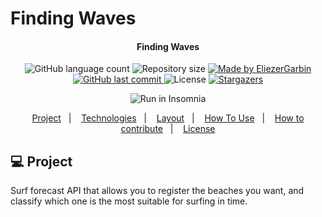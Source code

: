 # Finding Waves
<h4 align="center"> 
	 Finding Waves
</h4>
<p align="center">
  <img alt="GitHub language count" src="https://img.shields.io/github/languages/count/EliezerGarbin/FindingWaves">

  <img alt="Repository size" src="https://img.shields.io/github/repo-size/EliezerGarbin/FindingWaves">
	
  <a href="https://www.linkedin.com/in/eliezergarbin/">
    <img alt="Made by EliezerGarbin" src="https://img.shields.io/badge/made%20by-EliezerGarbin-%2304D361">
  </a>

  <a href="https://github.com/EliezerGarbin/Find-your-DUO/commits/master">
    <img alt="GitHub last commit" src="https://img.shields.io/github/last-commit/EliezerGarbin/FindingWaves">
  </a>

  <img alt="License" src="https://img.shields.io/badge/license-ISC-brightgreen">
   <a href="https://github.com/EliezerGarbin/FindingWaves/stargazers">
    <img alt="Stargazers" src="https://img.shields.io/github/stars/EliezerGarbin/FindingWaves?style=social">
  </a>
</p>
<p align="center">
<img src="https://insomnia.rest/images/run.svg" alt="Run in Insomnia"></a>
</p>
<p align="center">
  <a href="#-project">Project</a>&nbsp;&nbsp;&nbsp;|&nbsp;&nbsp;&nbsp;
  <a href="#-technologies">Technologies</a>&nbsp;&nbsp;&nbsp;|&nbsp;&nbsp;&nbsp;
  <a href="#-layout">Layout</a>&nbsp;&nbsp;&nbsp;|&nbsp;&nbsp;&nbsp;
  <a href="#-how-to-use">How To Use</a>&nbsp;&nbsp;&nbsp;|&nbsp;&nbsp;&nbsp;
  <a href="#-how-to-contribute">How to contribute</a>&nbsp;&nbsp;&nbsp;|&nbsp;&nbsp;&nbsp;
  <a href="#memo-license">License</a>
</p>


## 💻 Project
Surf forecast API that allows you to register the beaches you want, and classify which one is the most suitable for surfing in time.
